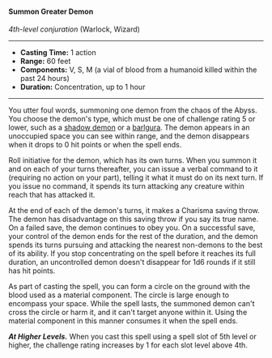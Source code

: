 #### Summon Greater Demon
*4th-level conjuration* (Warlock, Wizard)
___
- **Casting Time:** 1 action
- **Range:** 60 feet
- **Components:** V, S, M (a vial of blood from a humanoid killed within the past 24 hours)
- **Duration:** Concentration, up to 1 hour
---
You utter foul words, summoning one demon from the chaos of the Abyss. You choose the demon's type, which must be one of challenge rating 5 or lower, such as a [shadow demon](/Creatures/Demon-Shadow.md) or a [barlgura](/Creatures/Demon-Barlgura.md). The demon appears in an unoccupied space you can see within range, and the demon disappears when it drops to 0 hit points or when the spell ends.

Roll initiative for the demon, which has its own turns. When you summon it and on each of your turns thereafter, you can issue a verbal command to it (requiring no action on your part), telling it what it must do on its next turn. If you issue no command, it spends its turn attacking any creature within reach that has attacked it.

At the end of each of the demon's turns, it makes a Charisma saving throw. The demon has disadvantage on this saving throw if you say its true name. On a failed save, the demon continues to obey you. On a successful save, your control of the demon ends for the rest of the duration, and the demon spends its turns pursuing and attacking the nearest non-demons to the best of its ability. If you stop concentrating on the spell before it reaches its full duration, an uncontrolled demon doesn't disappear for 1d6 rounds if it still has hit points.

As part of casting the spell, you can form a circle on the ground with the blood used as a material component. The circle is large enough to encompass your space. While the spell lasts, the summoned demon can't cross the circle or harm it, and it can't target anyone within it. Using the material component in this manner consumes it when the spell ends.

***At Higher Levels.*** When you cast this spell using a spell slot of 5th level or higher, the challenge rating increases by 1 for each slot level above 4th.